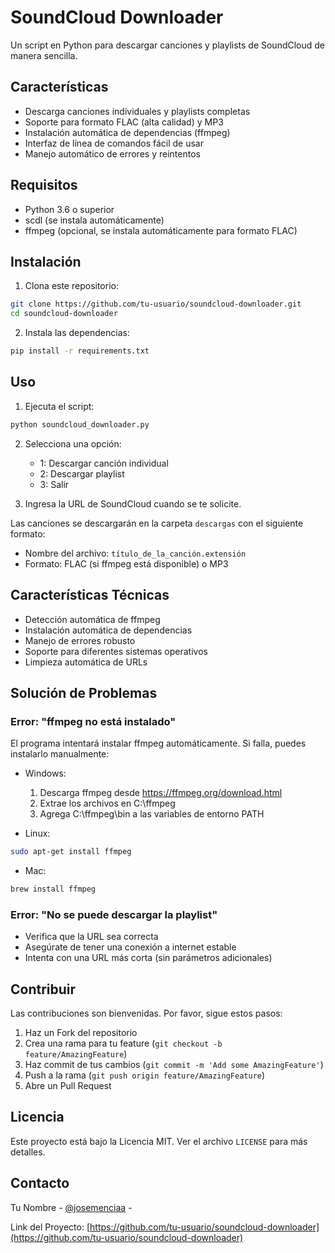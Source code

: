 # SoundCloud Downloader

Un script en Python para descargar canciones y playlists de SoundCloud de manera sencilla.

## Características

- Descarga canciones individuales y playlists completas
- Soporte para formato FLAC (alta calidad) y MP3
- Instalación automática de dependencias (ffmpeg)
- Interfaz de línea de comandos fácil de usar
- Manejo automático de errores y reintentos

## Requisitos

- Python 3.6 o superior
- scdl (se instala automáticamente)
- ffmpeg (opcional, se instala automáticamente para formato FLAC)

## Instalación

1. Clona este repositorio:
```bash
git clone https://github.com/tu-usuario/soundcloud-downloader.git
cd soundcloud-downloader
```

2. Instala las dependencias:
```bash
pip install -r requirements.txt
```

## Uso

1. Ejecuta el script:
```bash
python soundcloud_downloader.py
```

2. Selecciona una opción:
   - 1: Descargar canción individual
   - 2: Descargar playlist
   - 3: Salir

3. Ingresa la URL de SoundCloud cuando se te solicite.

Las canciones se descargarán en la carpeta `descargas` con el siguiente formato:
- Nombre del archivo: `título_de_la_canción.extensión`
- Formato: FLAC (si ffmpeg está disponible) o MP3

## Características Técnicas

- Detección automática de ffmpeg
- Instalación automática de dependencias
- Manejo de errores robusto
- Soporte para diferentes sistemas operativos
- Limpieza automática de URLs

## Solución de Problemas

### Error: "ffmpeg no está instalado"
El programa intentará instalar ffmpeg automáticamente. Si falla, puedes instalarlo manualmente:

- Windows:
  1. Descarga ffmpeg desde https://ffmpeg.org/download.html
  2. Extrae los archivos en C:\ffmpeg
  3. Agrega C:\ffmpeg\bin a las variables de entorno PATH

- Linux:
```bash
sudo apt-get install ffmpeg
```

- Mac:
```bash
brew install ffmpeg
```

### Error: "No se puede descargar la playlist"
- Verifica que la URL sea correcta
- Asegúrate de tener una conexión a internet estable
- Intenta con una URL más corta (sin parámetros adicionales)

## Contribuir

Las contribuciones son bienvenidas. Por favor, sigue estos pasos:

1. Haz un Fork del repositorio
2. Crea una rama para tu feature (`git checkout -b feature/AmazingFeature`)
3. Haz commit de tus cambios (`git commit -m 'Add some AmazingFeature'`)
4. Push a la rama (`git push origin feature/AmazingFeature`)
5. Abre un Pull Request

## Licencia

Este proyecto está bajo la Licencia MIT. Ver el archivo `LICENSE` para más detalles.

## Contacto

Tu Nombre - [@josemenciaa](https://instagram.com/josemenciaa) - 

Link del Proyecto: [https://github.com/tu-usuario/soundcloud-downloader](https://github.com/tu-usuario/soundcloud-downloader) 
